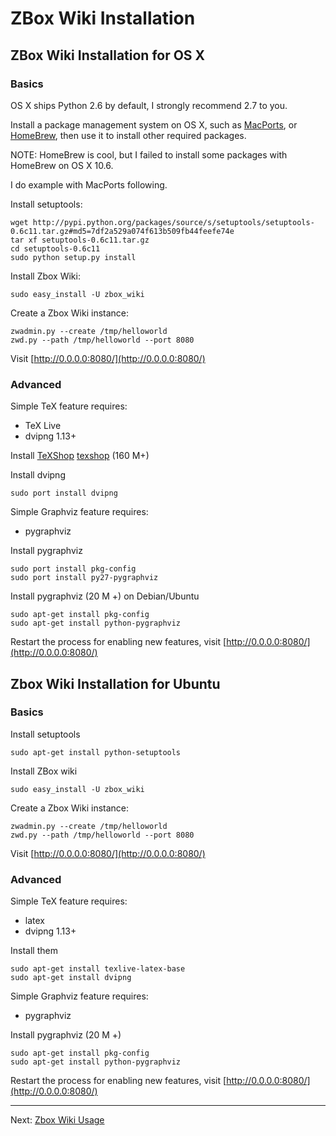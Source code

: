 # ZBox Wiki Installation

## ZBox Wiki Installation for OS X

### Basics

OS X ships Python 2.6 by default, I strongly recommend 2.7 to you.

Install a package management system on OS X, such as [MacPorts](http://www.macports.org/), or [HomeBrew](http://mxcl.github.com/homebrew/), then use it to install other required packages.

NOTE: HomeBrew is cool, but I failed to install some packages with HomeBrew on OS X 10.6.

I do example with MacPorts following.


Install setuptools:

    wget http://pypi.python.org/packages/source/s/setuptools/setuptools-0.6c11.tar.gz#md5=7df2a529a074f613b509fb44feefe74e
    tar xf setuptools-0.6c11.tar.gz
    cd setuptools-0.6c11
    sudo python setup.py install


Install Zbox Wiki:    

    sudo easy_install -U zbox_wiki


Create a Zbox Wiki instance:

    zwadmin.py --create /tmp/helloworld
    zwd.py --path /tmp/helloworld --port 8080


Visit [http://0.0.0.0:8080/](http://0.0.0.0:8080/)


### Advanced

Simple TeX feature requires:

 - TeX Live
 - dvipng 1.13+

Install [TeXShop] [texshop] (160 M+)

Install dvipng

    sudo port install dvipng


Simple Graphviz feature requires:

 - pygraphviz


Install pygraphviz

    sudo port install pkg-config
    sudo port install py27-pygraphviz


Install pygraphviz (20 M +) on Debian/Ubuntu

    sudo apt-get install pkg-config
    sudo apt-get install python-pygraphviz


Restart the process for enabling new features, visit [http://0.0.0.0:8080/](http://0.0.0.0:8080/)


## Zbox Wiki Installation for Ubuntu

### Basics

Install setuptools

    sudo apt-get install python-setuptools


Install ZBox wiki

    sudo easy_install -U zbox_wiki


Create a Zbox Wiki instance:

    zwadmin.py --create /tmp/helloworld
    zwd.py --path /tmp/helloworld --port 8080


Visit [http://0.0.0.0:8080/](http://0.0.0.0:8080/)


### Advanced

Simple TeX feature requires:

 - latex
 - dvipng 1.13+

Install them

    sudo apt-get install texlive-latex-base
    sudo apt-get install dvipng


Simple Graphviz feature requires:

 - pygraphviz

Install pygraphviz (20 M +) 

    sudo apt-get install pkg-config
    sudo apt-get install python-pygraphviz

Restart the process for enabling new features, visit [http://0.0.0.0:8080/](http://0.0.0.0:8080/)


[macports]: http://www.macports.org/install.php

[latex]: http://www.tug.org/texlive
[texlive]: http://www.tug.org/texlive
[texshop]: http://pages.uoregon.edu/koch/texshop

[dvipng]: http://savannah.nongnu.org/projects/dvipng

[pygraphviz]: http://networkx.lanl.gov/pygraphviz



----

Next: [Zbox Wiki Usage](zbox-wiki-usage)


